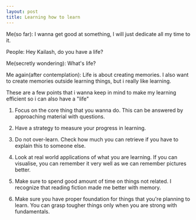 ```yaml
---
layout: post
title: Learning how to learn
---
```


Me(so far): I wanna get good at something, I will just dedicate all my time to it.

People: Hey Kailash, do you have a life?

Me(secretly wondering): What's life?

Me again(after contemplation): Life is about creating memories. I also want to create
memories outside learning things, but i really like learning.

These are a few points that i wanna keep in mind to make my learning efficient so i can also have a "life"

1. Focus on the core thing that you wanna do.
This can be answered by approaching material with questions.

2. Have a strategy to measure your progress in learning.

3. Do not over-learn.
Check how much you can retrieve if you have to explain this
to someone else.

4. Look at real world applications of what you are learning.
If you can visualise, you can remember it very well
as we can remember pictures better.

5. Make sure to spend good amount of time on things not related. I recognize that reading fiction made me better with memory.

6. Make sure you have proper foundation for things that you're planning to learn. You can grasp tougher things only when you are strong with fundamentals.
